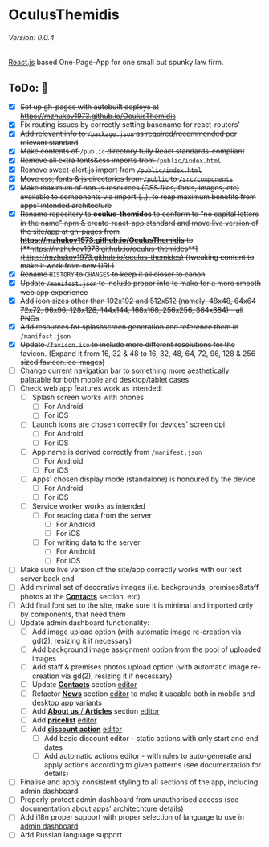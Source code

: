 # OculusThemidis
###### Version: 0.0.4

[React.js](https://facebook.github.io/react/) based One-Page-App for one small but spunky law firm.

## ToDo: :calendar:
- [x] ~~Set up gh-pages with autobuilt deploys at https://mzhukov1973.github.io/OculusThemidis~~
- [x] ~~Fix routing issues by correctly setting basename for react-routers' <BrowserRouter>~~
- [x] ~~Add relevant info to `/package.json` as required/recommended per relevant standard~~
- [x] ~~Make contents of `/public` directory fully React standards-compliant~~
- [x] ~~Remove all extra fonts&css imports from `/public/index.html`~~
- [x] ~~Remove sweet-alert.js import from `/public/index.html`~~
- [x] ~~Move css, fonts & js directories from `/public` to `/src/components`~~
- [x] ~~Make maximum of non-js resources (CSS files, fonts, images, etc) available to components via import {..}, to reap maximum benefits from apps' intended architecture~~
- [x] ~~Rename repository to **oculus-themides** to conform to "no capital letters in the name" npm & create-react-app standard and move live version of the site/app at gh-pages from **https://mzhukov1973.github.io/OculusThemidis** to [**https://mzhukov1973.github.io/oculus-themides**](https://mzhukov1973.github.io/oculus-themides) (tweaking content to make it work from new URL)~~
- [x] ~~Rename `HISTORY` to `CHANGES` to keep it all closer to canon~~
- [x] ~~Update `/manifest.json` to include proper info to make for a more smooth web app experience~~
- [x] ~~Add icon sizes other than 192x192 and 512x512 (namely: 48x48, 64x64 72x72, 96x96, 128x128, 144x144, 168x168, 256x256, 384x384) - all PNGs~~
- [x] ~~Add resources for splashscreen generation and reference them in `/manifest.json`~~
- [x] ~~Update `/favicon.ico` to include more different resolutions for the favicon. (Expand it from 16, 32 & 48 to 16, 32, 48, 64, 72, 96, 128 & 256 sized favicon.ico images)~~
- [ ] Change current navigation bar to something more aesthetically palatable for both mobile and desktop/tablet cases
- [ ] Check web app features work as intended:
   - [ ] Splash screen works with phones
      - [ ] For Android
      - [ ] For iOS
   - [ ] Launch icons are chosen correctly for devices' screen dpi
      - [ ] For Android
      - [ ] For iOS
   - [ ] App name is derived correctly from `/manifest.json`
      - [ ] For Android
      - [ ] For iOS
   - [ ] Apps' chosen display mode (standalone) is honoured by the device
      - [ ] For Android
      - [ ] For iOS
   - [ ] Service worker works as intended
      - [ ] For reading data from the server
         - [ ] For Android
         - [ ] For iOS
      - [ ] For writing data to the server
         - [ ] For Android
         - [ ] For iOS
- [ ] Make sure live version of the site/app correctly works with our test server back end
- [ ] Add minimal set of decorative images (i.e. backgrounds, premises&staff photos at the [**Contacts**](https://mzhukov1973.github.io/oculus-themides/contacts) section, etc)
- [ ] Add final font set to the site, make sure it is minimal and imported only by components, that need them
- [ ] Update admin dashboard functionality:
   - [ ] Add image upload option (with automatic image re-creation via gd(2), resizing it if necessary)
   - [ ] Add background image assignment option from the pool of uploaded images
   - [ ] Add staff & premises photos upload option (with automatic image re-creation via gd(2), resizing it if necessary)
   - [ ] Update [**Contacts**](https://mzhukov1973.github.io/oculus-themides/contacts) section [editor](https://mzhukov1973.github.io/oculus-themides/contacts)
   - [ ] Refactor [**News**](https://mzhukov1973.github.io/oculus-themides/news) section [editor](https://mzhukov1973.github.io/oculus-themides/news) to make it useable both in mobile and desktop app variants
   - [ ] Add [**About us** / **Articles**](https://mzhukov1973.github.io/oculus-themides/about) section [editor](https://mzhukov1973.github.io/oculus-themides/adm/about)
   - [ ] Add [**pricelist**](https://mzhukov1973.github.io/oculus-themides/price) [editor](https://mzhukov1973.github.io/oculus-themides/adm/price)
   - [ ] Add [**discount action**](https://mzhukov1973.github.io/oculus-themides/sale) [editor](https://mzhukov1973.github.io/oculus-themides/adm/sale)
      - [ ] Add basic discount editor - static actions with only start and end dates
      - [ ] Add automatic actions editor - with rules to auto-generate and apply actions according to given patterns (see documentation for details)
- [ ] Finalise and apply consistent styling to all sections of the app, including admin dashboard
- [ ] Properly protect admin dashboard from unauthorised access (see documentation about apps' architechture details)
- [ ] Add i18n proper support with proper selection of language to use in [admin dashboard](https://mzhukov1973.github.io/oculus-themides/adm)
- [ ] Add Russian language support
